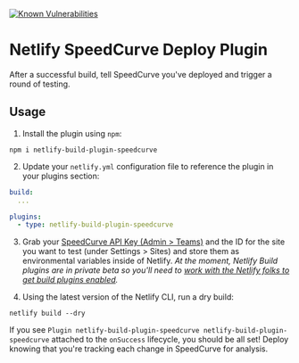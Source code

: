 [![Known Vulnerabilities](https://snyk.io/test/github/tkadlec/netlify-build-plugin-speedcurve/badge.svg)](https://snyk.io/test/github/tkadlec/netlify-build-plugin-speedcurve)

# Netlify SpeedCurve Deploy Plugin

After a successful build, tell SpeedCurve you've deployed and trigger a round of testing.

## Usage
1. Install the plugin using `npm`:

```
npm i netlify-build-plugin-speedcurve
```

2. Update your `netlify.yml` configuration file to reference the plugin in your plugins section:

```yml
build:
  ...

plugins:
  - type: netlify-build-plugin-speedcurve
```

3. Grab your [SpeedCurve API Key (Admin > Teams)](https://speedcurve.com/admin/teams) and the ID for the site you want to test (under Settings > Sites) and store them as environmental variables inside of Netlify. *At the moment, Netlify Build plugins are in private beta so you'll need to [work with the Netlify folks to get build plugins enabled](https://forms.gle/RemZEGP35P8fEL848).*

4. Using the latest version of the Netlify CLI, run a dry build:

```
netlify build --dry
```

If you see `Plugin netlify-build-plugin-speedcurve netlify-build-plugin-speedcurve` attached to the `onSuccess` lifecycle, you should be all set! Deploy knowing that you're tracking each change in SpeedCurve for analysis.
